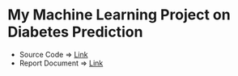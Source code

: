 # My Machine Learning Project on Diabetes Prediction

- Source Code => [Link](https://github.com/amoshnin/ML-Medical.Diabetes.Prediction/blob/master/main.r)
- Report Document => [Link](https://github.com/amoshnin/ML-Medical.Diabetes.Prediction/blob/master/Report%20Document.pdf)
